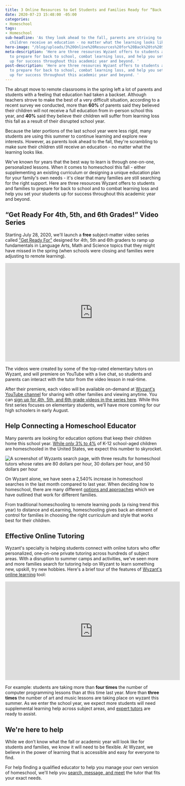 ```yaml
---
title: 3 Online Resources to Get Students and Families Ready for “Back to School”
date: 2020-07-23 15:48:00 -05:00
categories:
- Homeschool
tags:
- Homeschool
sub-headline: 'As they look ahead to the fall, parents are striving to ensure their
  children receive an education - no matter what the learning looks like. '
hero-image: "/blog/uploads/3%20Online%20Resources%20for%20Back%20to%20School.png"
meta-description: 'Here are three resources Wyzant offers to students and families
  to prepare for back to school, combat learning loss, and help you set your students
  up for success throughout this academic year and beyond. '
post-description: 'Here are three resources Wyzant offers to students and families
  to prepare for back to school, combat learning loss, and help you set your students
  up for success throughout this academic year and beyond. '
---
```


The abrupt move to remote classrooms in the spring left a lot of parents and students with a feeling that education had taken a backset. Although teachers strove to make the best of a very difficult situation, according to a recent survey we conducted, more than **60%** of parents said they believed their children will not receive a full education from in-person school this year, and **40%** said they believe their children will suffer from learning loss this fall as a result of their disrupted school year. 

Because the later portions of the last school year were less rigid, many students are using this summer to continue learning and explore new interests. However, as parents look ahead to the fall, they're scrambling to make sure their children still receive an education - no matter what the learning looks like. 

We've known for years that the best way to learn is through one-on-one, personalized lessons. When it comes to homeschool this fall - either supplementing an existing curriculum or designing a unique education plan for your family's own needs - it's clear that many families are still searching for the right support. Here are three resources Wyzant offers to students and families to prepare for back to school and to combat learning loss and help you set your students up for success throughout this academic year and beyond. 

## “Get Ready For 4th, 5th, and 6th Grades!” Video Series

Starting July 28, 2020, we'll launch a **free** subject-matter video series called ["Get Ready For"](https://www.wyzant.com/blog/get-ready-for/) designed for 4th, 5th and 6th graders to ramp up fundamentals in Language Arts, Math and Science topics that they might have missed in the spring (when schools were closing and families were adjusting to remote learning).

<iframe width="560" height="315" src="https://www.youtube.com/embed/DVMzMcLND8U" frameborder="0" allow="accelerometer; autoplay; encrypted-media; gyroscope; picture-in-picture" allowfullscreen></iframe>

The videos were created by some of the top-rated elementary tutors on Wyzant, and will premiere on YouTube with a live chat, so students and parents can interact with the tutor from the video lesson in real-time. 

After their premiere, each video will be available on-demand at [Wyzant's YouTube channel](https://www.youtube.com/user/Wyzant) for sharing with other families and viewing anytime. You can [sign up for 4th, 5th, and 6th grade videos in the series here](https://bit.ly/2CJteka). While this first series focuses on elementary students, we’ll have more coming for our high schoolers in early August. 

## Help Connecting a Homeschool Educator
Many parents are looking for education options that keep their children home this school year. [While only 3% to 4%](https://www.nheri.org/research-facts-on-homeschooling/#:~:text=There%20are%20about%202.5%20million,over%20the%20past%20few%20years) of K-12 school-aged children are homeschooled in the United States, we expect this number to skyrocket.

![A screenshot of Wyzants search page, with three results for homeschool tutors whose rates are 80 dollars per hour, 30 dollars per hour, and 50 dollars per hour](/blog/uploads/Homeschool%20Tutors%20on%20Wyzant.png)

On Wyzant alone, we have seen a 2,540% increase in homeschool searches in the last month compared to last year. When deciding how to homeschool, there are many different [options and approaches](https://www.wyzant.com/blog/which-homeschool-approach-is-right-for-your-kids/) which we have outlined that work for different families.

From traditional homeschooling to remote learning pods (a rising trend this year) to distance and eLearning, homeschooling gives back an element of control for families in choosing the right curriculum and style that works best for their children. 

## Effective Online Tutoring
Wyzant's specialty is helping students connect with online tutors who offer personalized, one-on-one private tutoring across hundreds of subject areas. With a disruption to summer camps and activities, we've seen more and more families search for tutoring help on Wyzant to learn something new, upskill, try new hobbies. Here's a brief tour of the features of [Wyzant's online learning](https://www.wyzant.com/blog/online-learning-tool-video/) tool:

<iframe width="560" height="315" src="https://www.youtube.com/embed/jrjGcDZPSMg" frameborder="0" allow="accelerometer; autoplay; encrypted-media; gyroscope; picture-in-picture" allowfullscreen></iframe>

For example: students are taking more than **four times** the number of computer programming lessons than at this time last year. More than **three times** the number of art and music lessons are taking place on wyzant this summer. As we enter the school year, we expect more students will need supplemental learning help across subject areas, and [expert tutors](https://www.wyzant.com/match/lessonType?flow=search&startOver=true) are ready to assist.

## We're here to help 

While we don’t know what the fall or academic year will look like for students and families, we know it will need to be flexible. At Wyzant, we believe in the power of learning that is accessible and easy for everyone to find. 

For help finding a qualified educator to help you manage your own version of homeschool, we'll help you [search, message, and meet](https://www.wyzant.com/match/search) the tutor that fits your exact needs. 

